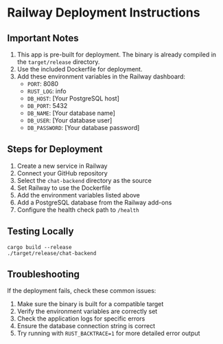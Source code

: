 # Railway Deployment Instructions

## Important Notes

1. This app is pre-built for deployment. The binary is already compiled in the `target/release` directory.
2. Use the included Dockerfile for deployment.
3. Add these environment variables in the Railway dashboard:
   - `PORT`: 8080
   - `RUST_LOG`: info
   - `DB_HOST`: [Your PostgreSQL host]
   - `DB_PORT`: 5432
   - `DB_NAME`: [Your database name]
   - `DB_USER`: [Your database user]
   - `DB_PASSWORD`: [Your database password]

## Steps for Deployment

1. Create a new service in Railway
2. Connect your GitHub repository
3. Select the `chat-backend` directory as the source
4. Set Railway to use the Dockerfile
5. Add the environment variables listed above
6. Add a PostgreSQL database from the Railway add-ons
7. Configure the health check path to `/health`

## Testing Locally

```
cargo build --release
./target/release/chat-backend
```

## Troubleshooting

If the deployment fails, check these common issues:

1. Make sure the binary is built for a compatible target
2. Verify the environment variables are correctly set
3. Check the application logs for specific errors
4. Ensure the database connection string is correct
5. Try running with `RUST_BACKTRACE=1` for more detailed error output 